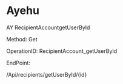 #     Ayehu


AY RecipientAccountgetUserById

Method: Get

OperationID: RecipientAccount_getUserById

EndPoint:

/Api/recipients/getUserById/{id}
